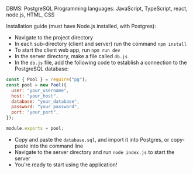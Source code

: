 DBMS: PostgreSQL
Programming languages: JavaScript, TypeScript, react, node.js, HTML, CSS

Installation guide (must have Node.js installed, with Postgres):

- Navigate to the project directory
- In each sub-directory (client and server) run the command `npm install`
- To start the client web app, run `npm run dev`
- In the server directory, make a file called `db.js`
- In the `db.js` file, add the following code to establish a connection to the PostgreSQL database:

```javascript
const { Pool } = require("pg");
const pool = new Pool({
  user: "your_username",
  host: "your_host",
  database: "your_database",
  password: "your_password",
  port: "your_port",
});

module.exports = pool;
```

- Copy and paste the `database.sql`, and import it into Postgres, or copy-paste into the command line
- Navigate to the server directory and run `node index.js` to start the server
- You're ready to start using the application!
